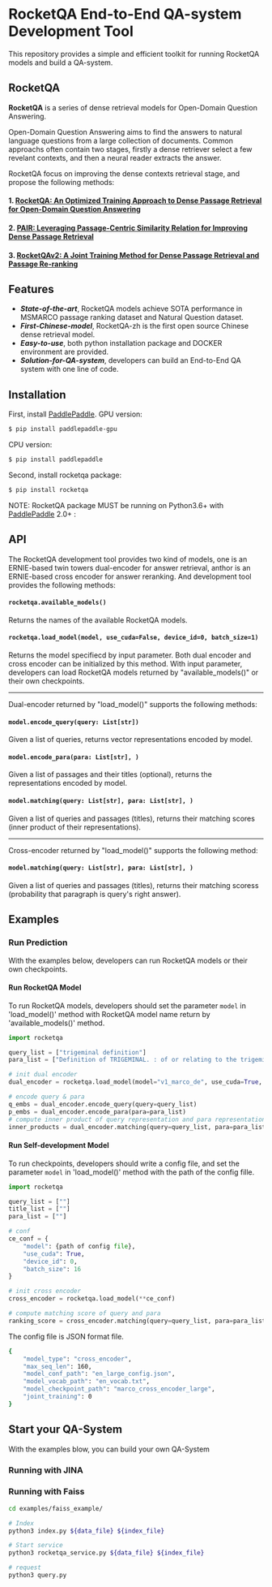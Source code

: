 # RocketQA End-to-End QA-system Development Tool

This repository provides a simple and efficient toolkit for running RocketQA models and build a QA-system. 

## RocketQA
**RocketQA** is a series of dense retrieval models for Open-Domain Question Answering. 

Open-Domain Question Answering aims to find the answers to natural language questions from a large collection of documents. Common approachs often contain two stages, firstly a dense retriever select a few revelant contexts, and then a neural reader extracts the answer.

RocketQA focus on improving the dense contexts retrieval stage, and propose the following methods:
#### 1. [RocketQA: An Optimized Training Approach to Dense Passage Retrieval for Open-Domain Question Answering](https://arxiv.org/pdf/2010.08191.pdf)

#### 2. [PAIR: Leveraging Passage-Centric Similarity Relation for Improving Dense Passage Retrieval](https://aclanthology.org/2021.findings-acl.191.pdf)

#### 3. [RocketQAv2: A Joint Training Method for Dense Passage Retrieval and Passage Re-ranking](https://arxiv.org/pdf/2110.07367.pdf)


## Features
* ***State-of-the-art***, RocketQA models achieve SOTA performance in MSMARCO passage ranking dataset and Natural Question dataset.
* ***First-Chinese-model***, RocketQA-zh is the first open source Chinese dense retrieval model.
* ***Easy-to-use***, both python installation package and DOCKER environment are provided.
* ***Solution-for-QA-system***, developers can build an End-to-End QA system with one line of code.


## Installation
First, install [PaddlePaddle](https://www.paddlepaddle.org.cn/install/quick?docurl=/documentation/docs/zh/install/pip/linux-pip.html).
GPU version:
```bash
$ pip install paddlepaddle-gpu
```
CPU version:
```bash
$ pip install paddlepaddle
```

Second, install rocketqa package:
```bash
$ pip install rocketqa
```

NOTE: RocketQA package MUST be running on Python3.6+ with [PaddlePaddle](https://www.paddlepaddle.org.cn/install/quick?docurl=/documentation/docs/zh/install/pip/linux-pip.html) 2.0+ :

## API
The RocketQA development tool provides two kind of models, one is an ERNIE-based twin towers dual-encoder for answer retrieval, anthor is an ERNIE-based cross encoder for answer reranking. And development tool provides the following methods:

#### `rocketqa.available_models()`

Returns the names of the available RocketQA models. 

#### `rocketqa.load_model(model, use_cuda=False, device_id=0, batch_size=1)`

Returns the model specifiecd by input parameter. Both dual encoder and cross encoder can be initialized by this method. With input parameter, developers can load RocketQA models returned by "available_models()" or their own checkpoints.

---

Dual-encoder returned by "load_model()" supports the following methods:

#### `model.encode_query(query: List[str])`

Given a list of queries, returns vector representations encoded by model.

#### `model.encode_para(para: List[str], )`

Given a list of passages and their titles (optional), returns the representations encoded by model.

#### `model.matching(query: List[str], para: List[str], )`

Given a list of queries and passages (titles), returns their matching scores (inner product of their representations).

---

Cross-encoder returned by "load_model()" supports the following method:

#### `model.matching(query: List[str], para: List[str], )`

Given a list of queries and passages (titles), returns their matching scoress (probability that paragraph is query's right answer).


## Examples

### Run Prediction
With the examples below, developers can run RocketQA models or their own checkpoints. 

####  Run RocketQA Model
To run RocketQA models, developers should set the parameter `model` in 'load_model()' method with RocketQA model name return by 'available_models()' method. 

```python
import rocketqa

query_list = ["trigeminal definition"]
para_list = ["Definition of TRIGEMINAL. : of or relating to the trigeminal nerve.ADVERTISEMENT. of or relating to the trigeminal nerve. ADVERTISEMENT."]

# init dual encoder
dual_encoder = rocketqa.load_model(model="v1_marco_de", use_cuda=True, batch_size=16)

# encode query & para
q_embs = dual_encoder.encode_query(query=query_list)
p_embs = dual_encoder.encode_para(para=para_list)
# compute inner product of query representation and para representation
inner_products = dual_encoder.matching(query=query_list, para=para_list, title=title_list)
```

#### Run Self-development Model
To run checkpoints, developers should write a config file, and set the parameter `model` in 'load_model()' method with the path of the config fille.

```python
import rocketqa

query_list = [""]
title_list = [""]
para_list = [""]

# conf
ce_conf = {
    "model": {path of config file},
    "use_cuda": True,
    "device_id": 0,
    "batch_size": 16
}

# init cross encoder
cross_encoder = rocketqa.load_model(**ce_conf)

# compute matching score of query and para
ranking_score = cross_encoder.matching(query=query_list, para=para_list, title=title_list)
```

The config file is JSON format file.
```bash
{
    "model_type": "cross_encoder",
    "max_seq_len": 160,
    "model_conf_path": "en_large_config.json",
    "model_vocab_path": "en_vocab.txt",
    "model_checkpoint_path": "marco_cross_encoder_large",
    "joint_training": 0
}
```


## Start your QA-System

With the examples blow, you can build your own QA-System

### Running with JINA




### Running with Faiss

```bash
cd examples/faiss_example/

# Index
python3 index.py ${data_file} ${index_file}

# Start service
python3 rocketqa_service.py ${data_file} ${index_file}

# request
python3 query.py
```

